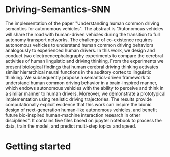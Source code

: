 # Driving-Semantics-SNN
The implementation of the paper "Understanding human common driving semantics for autonomous vehicles". The abstract is "Autonomous vehicles will share the road with human-driven vehicles during the transition to full autonomy transport networks. The challenge of co-existence requires autonomous vehicles to understand human common driving behaviors analogously to experienced human drivers. In this work, we design and conduct two electroencephalography experiments to compare the cerebral activities of human linguistic and driving thinking. From the experiments we present biological findings that human cerebral driving thinking activates similar hierarchical neural functions in the auditory cortex to linguistic thinking. We subsequently propose a semantics-driven framework to understand human common driving behavior in a brain-inspired manner, which endows autonomous vehicles with the ability to perceive and think in a similar manner to human drivers. Moreover, we demonstrate a prototypical implementation using realistic driving trajectories. The results provide computationally explicit evidence that this work can inspire the bionic design of next-generation human-like autonomous vehicles, and benefit future bio-inspired human-machine interaction research in other disciplines".
It contains five files based on jupyter notebook to process the data, train the model, and predict multi-step topics and speed.

# Getting started
